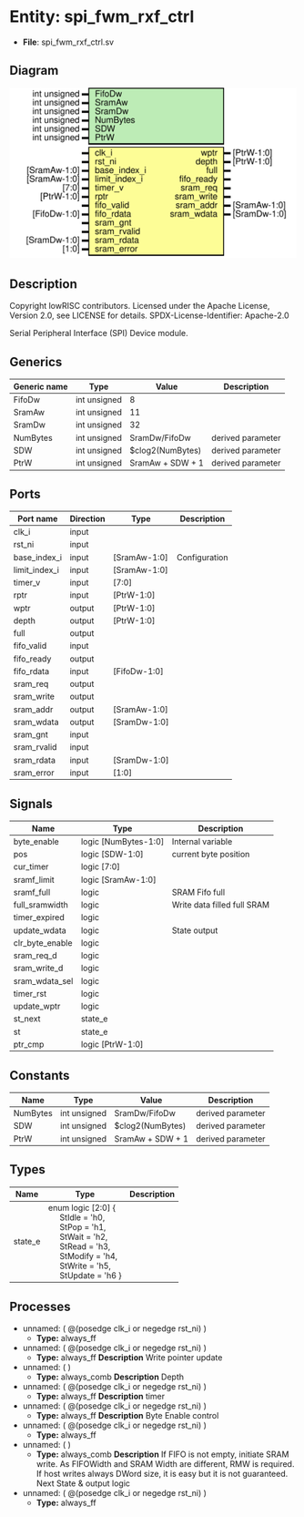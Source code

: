 # Entity: spi_fwm_rxf_ctrl

- **File**: spi_fwm_rxf_ctrl.sv
## Diagram

![Diagram](spi_fwm_rxf_ctrl.svg "Diagram")
## Description

 Copyright lowRISC contributors.
 Licensed under the Apache License, Version 2.0, see LICENSE for details.
 SPDX-License-Identifier: Apache-2.0

 Serial Peripheral Interface (SPI) Device module.


## Generics

| Generic name | Type         | Value            | Description         |
| ------------ | ------------ | ---------------- | ------------------- |
| FifoDw       | int unsigned | 8                |                     |
| SramAw       | int unsigned | 11               |                     |
| SramDw       | int unsigned | 32               |                     |
| NumBytes     | int unsigned | SramDw/FifoDw    |  derived parameter  |
| SDW          | int unsigned | $clog2(NumBytes) |  derived parameter  |
| PtrW         | int unsigned | SramAw + SDW + 1 |  derived parameter  |
## Ports

| Port name     | Direction | Type         | Description    |
| ------------- | --------- | ------------ | -------------- |
| clk_i         | input     |              |                |
| rst_ni        | input     |              |                |
| base_index_i  | input     | [SramAw-1:0] |  Configuration |
| limit_index_i | input     | [SramAw-1:0] |                |
| timer_v       | input     | [7:0]        |                |
| rptr          | input     | [PtrW-1:0]   |                |
| wptr          | output    | [PtrW-1:0]   |                |
| depth         | output    | [PtrW-1:0]   |                |
| full          | output    |              |                |
| fifo_valid    | input     |              |                |
| fifo_ready    | output    |              |                |
| fifo_rdata    | input     | [FifoDw-1:0] |                |
| sram_req      | output    |              |                |
| sram_write    | output    |              |                |
| sram_addr     | output    | [SramAw-1:0] |                |
| sram_wdata    | output    | [SramDw-1:0] |                |
| sram_gnt      | input     |              |                |
| sram_rvalid   | input     |              |                |
| sram_rdata    | input     | [SramDw-1:0] |                |
| sram_error    | input     | [1:0]        |                |
## Signals

| Name            | Type                 | Description                  |
| --------------- | -------------------- | ---------------------------- |
| byte_enable     | logic [NumBytes-1:0] |  Internal variable           |
| pos             | logic [SDW-1:0]      | current byte position        |
| cur_timer       | logic [7:0]          |                              |
| sramf_limit     | logic [SramAw-1:0]   |                              |
| sramf_full      | logic                | SRAM Fifo full               |
| full_sramwidth  | logic                | Write data filled full SRAM  |
| timer_expired   | logic                |                              |
| update_wdata    | logic                |  State output                |
| clr_byte_enable | logic                |                              |
| sram_req_d      | logic                |                              |
| sram_write_d    | logic                |                              |
| sram_wdata_sel  | logic                |                              |
| timer_rst       | logic                |                              |
| update_wptr     | logic                |                              |
| st_next         | state_e              |                              |
| st              | state_e              |                              |
| ptr_cmp         | logic [PtrW-1:0]     |                              |
## Constants

| Name     | Type         | Value            | Description        |
| -------- | ------------ | ---------------- | ------------------ |
| NumBytes | int unsigned | SramDw/FifoDw    | derived parameter  |
| SDW      | int unsigned | $clog2(NumBytes) | derived parameter  |
| PtrW     | int unsigned | SramAw + SDW + 1 | derived parameter  |
## Types

| Name    | Type                                                                                                                                                                                                                                                                                                                                                                                                                          | Description |
| ------- | ----------------------------------------------------------------------------------------------------------------------------------------------------------------------------------------------------------------------------------------------------------------------------------------------------------------------------------------------------------------------------------------------------------------------------- | ----------- |
| state_e | enum logic [2:0] {<br><span style="padding-left:20px">     StIdle   = 'h0,<br><span style="padding-left:20px">     StPop    = 'h1,<br><span style="padding-left:20px">     StWait   = 'h2,<br><span style="padding-left:20px">     StRead   = 'h3,<br><span style="padding-left:20px">     StModify = 'h4,<br><span style="padding-left:20px">     StWrite  = 'h5,<br><span style="padding-left:20px">     StUpdate = 'h6   } |             |
## Processes
- unnamed: ( @(posedge clk_i or negedge rst_ni) )
  - **Type:** always_ff
- unnamed: ( @(posedge clk_i or negedge rst_ni) )
  - **Type:** always_ff
**Description**
 Write pointer update 
- unnamed: (  )
  - **Type:** always_comb
**Description**
 Depth 
- unnamed: ( @(posedge clk_i or negedge rst_ni) )
  - **Type:** always_ff
**Description**
timer 
- unnamed: ( @(posedge clk_i or negedge rst_ni) )
  - **Type:** always_ff
**Description**
 Byte Enable control 
- unnamed: ( @(posedge clk_i or negedge rst_ni) )
  - **Type:** always_ff
- unnamed: (  )
  - **Type:** always_comb
**Description**
 If FIFO is not empty, initiate SRAM write.  As FIFOWidth and SRAM Width are different, RMW is required.  If host writes always DWord size, it is easy but it is not guaranteed.<br>  Next State & output logic 
- unnamed: ( @(posedge clk_i or negedge rst_ni) )
  - **Type:** always_ff
